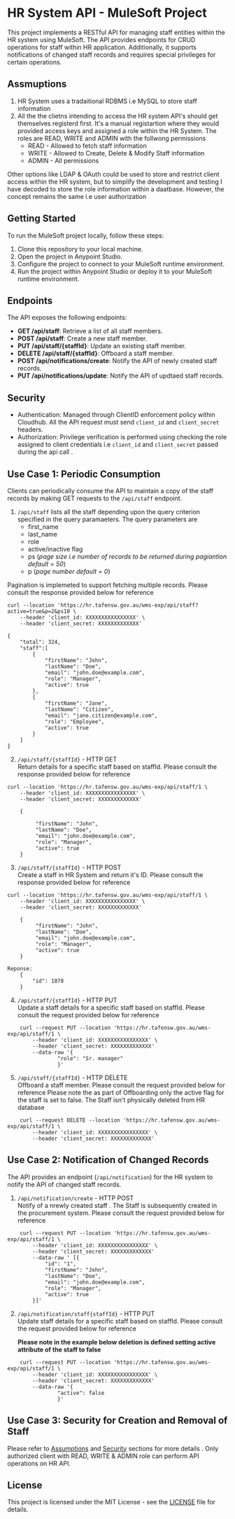 # HR System API - MuleSoft Project

This project implements a RESTful API for managing staff entities within the HR system using MuleSoft. The API provides endpoints for CRUD operations for staff within HR application. Additionally, it supports notifications of changed staff records and requires special privileges for certain operations.

## Assmuptions

1. HR System uses a tradaitional RDBMS i.e MySQL to store staff information
2. All the the clietns intending to access the HR system API's should get themselves registerd first. It's a manual registartion where they would provided access keys and assigned a role within the HR System. The roles are READ, WRITE and ADMIN with the follwong permissions
   - READ - Allowed to fetch staff information
   - WRITE - Allowed to Create, Delete & Modify Staff information
   - ADMIN - All permissions

Other options like LDAP & OAuth could be used to store and restrict client access within the HR system, but to simplify the development and testing I have decoded to store the role information within a daatbase. However, the concept remains the same i.e user authorization

## Getting Started

To run the MuleSoft project locally, follow these steps:

1. Clone this repository to your local machine.
2. Open the project in Anypoint Studio.
3. Configure the project to connect to your MuleSoft runtime environment.
4. Run the project within Anypoint Studio or deploy it to your MuleSoft runtime environment.

## Endpoints

The API exposes the following endpoints:

- **GET /api/staff**: Retrieve a list of all staff members.
- **POST /api/staff**: Create a new staff member.
- **PUT /api/staff/{staffId}**: Update an existing staff member.
- **DELETE /api/staff/{staffId}**: Offboard a staff member.
- **POST /api/notifications/create**: Notify the API of newly created staff records.
- **PUT /api/notifications/update**: Notify the API of updtaed staff records.

## Security

- Authentication: Managed through ClientID enforcement policy within Cloudhub. All the API request must send `client_id` and `client_secret` headers.
- Authorization: Privilege verification is performed using checking the role assigned to client credentials i.e `client_id` and `client_secret` passed during the api call .

## Use Case 1: Periodic Consumption

Clients can periodically consume the API to maintain a copy of the staff records by making GET requests to the `/api/staff` endpoint.

1. `/api/staff` lists all the staff depending upon the query criterion specified in the query paramaeters. The query parameters are
   - first_name
   - last_name
   - role
   - active/inactive flag
   - ps (_page size i.e number of records to be returned during pagiantion default = 50_)
   - p (_page number default = 0_)

Pagination is implemeted to support fetching multiple records. Please consult the response provided below for reference

```
curl --location 'https://hr.tafensw.gov.au/wms-exp/api/staff?active=true&p=2&ps10 \
    --header 'client_id: XXXXXXXXXXXXXXXX' \
    --header 'client_secret: XXXXXXXXXXXXX'

{
    "total": 324,
    "staff":[
        {
            "firstName": "John",
            "lastName": "Doe",
            "email": "john.doe@example.com",
            "role": "Manager",
            "active": true
        },
        {
            "firstName": "Jane",
            "lastName": "Citizen",
            "email": "jane.citizen@example.com",
            "role": "Employee",
            "active": true
        }
    ]
}
```

2. `/api/staff/{staffId}` - HTTP GET  
   Return details for a specific staff based on staffId. Please consult the response provided below for reference

```
curl --location 'https://hr.tafensw.gov.au/wms-exp/api/staff/1 \
    --header 'client_id: XXXXXXXXXXXXXXXX' \
    --header 'client_secret: XXXXXXXXXXXXX'

    {

         "firstName": "John",
         "lastName": "Doe",
         "email": "john.doe@example.com",
         "role": "Manager",
         "active": true
    }
```

3. `/api/staff/{staffId}` - HTTP POST  
   Create a staff in HR System and return it's ID. Please consult the response provided below for reference

```
curl --location 'https://hr.tafensw.gov.au/wms-exp/api/staff/1 \
    --header 'client_id: XXXXXXXXXXXXXXXX' \
    --header 'client_secret: XXXXXXXXXXXXX'

    {
         "firstName": "John",
         "lastName": "Doe",
         "email": "john.doe@example.com",
         "role": "Manager",
         "active": true
    }

Reponse:
    {
        "id": 1078
    }

```

4. `/api/staff/{staffId}` - HTTP PUT  
   Update a staff details for a specific staff based on staffId. Please consult the request provided below for reference

```
    curl --request PUT --location 'https://hr.tafensw.gov.au/wms-exp/api/staff/1 \
        --header 'client_id: XXXXXXXXXXXXXXXX' \
        --header 'client_secret: XXXXXXXXXXXXX'
        --data-raw '{
                "role": "Sr. manager"
                }'
```

5. `/api/staff/{staffId}` - HTTP DELETE  
   Offboard a staff member. Please consult the request provided below for reference
   Please note the as part of Offboarding only the active flag for the staff is set to false. The Staff isn't physically deleted from HR database

```
    curl --request DELETE --location 'https://hr.tafensw.gov.au/wms-exp/api/staff/1 \
        --header 'client_id: XXXXXXXXXXXXXXXX' \
        --header 'client_secret: XXXXXXXXXXXXX'

```

## Use Case 2: Notification of Changed Records

The API provides an endpoint (`/api/notification`) for the HR system to notify the API of changed staff records.

1. `/api/notification/create` - HTTP POST  
   Notify of a nrewly created staff . The Staff is subsequently created in the procurement system. Please consult the request provided below for reference

```
    curl --request PUT --location 'https://hr.tafensw.gov.au/wms-exp/api/staff/1 \
        --header 'client_id: XXXXXXXXXXXXXXXX' \
        --header 'client_secret: XXXXXXXXXXXXX'
        --data-raw ' [{
            "id": "1",
            "firstName": "John",
            "lastName": "Doe",
            "email": "john.doe@example.com",
            "role": "Manager",
            "active": true
        }]'
```

2. `/api/notification/staff{staffId}` - HTTP PUT  
   Update staff details for a specific staff based on staffId. Please consult the request provided below for reference

   **Please note in the example below deletion is defined setting active attribute of the staff to false**

```
    curl --request PUT --location 'https://hr.tafensw.gov.au/wms-exp/api/staff/1 \
        --header 'client_id: XXXXXXXXXXXXXXXX' \
        --header 'client_secret: XXXXXXXXXXXXX'
        --data-raw '{
                "active": false
                }'

```

## Use Case 3: Security for Creation and Removal of Staff

Please refer to [Assumptions](#assmuptions) and [Security](#security) sections for more details . Only authorized client with READ, WRITE & ADMIN role can perform API operations on HR API.

## License

This project is licensed under the MIT License - see the [LICENSE](LICENSE) file for details.
